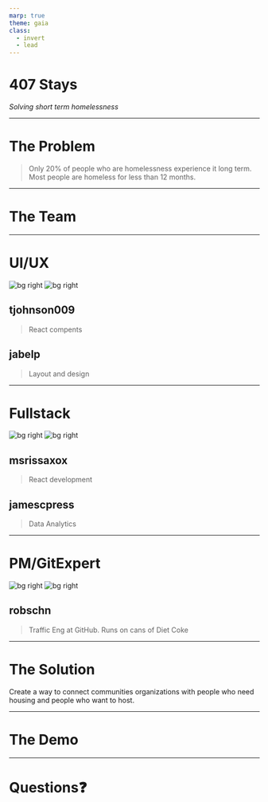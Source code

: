 ```yaml
---
marp: true
theme: gaia
class:
  - invert
  - lead
---
```


# 407 **Stays**
*Solving short term homelessness*

---

# The **Problem**

> Only 20% of people who are homelessness experience it long term. Most people are homeless for less than 12 months.

---

# The **Team**

---

# UI/**UX**

![bg right](https://avatars.githubusercontent.com/u/62769082?v=4)
![bg right](https://avatars.githubusercontent.com/u/59974707?v=4)

## tjohnson009
> React compents

## jabelp
> Layout and design

---

# Full**stack**

![bg right](https://avatars.githubusercontent.com/u/130239731?v=4)
![bg right](https://avatars.githubusercontent.com/u/71469829?v=4)

## msrissaxox
> React development

## jamescpress
> Data Analytics

---
# PM/Git**Expert**

![bg right](https://avatars.githubusercontent.com/u/13859438?v=4)
![bg right](https://keikbakeshop.com/cdn/shop/files/DIETCOKE.jpg?v=1697736344)

## robschn
> Traffic Eng at GitHub. Runs on cans of Diet Coke

---

# The **Solution**

Create a way to connect communities organizations with people who need housing and people who want to host.

---

# The **Demo**

---

# Questions❓
